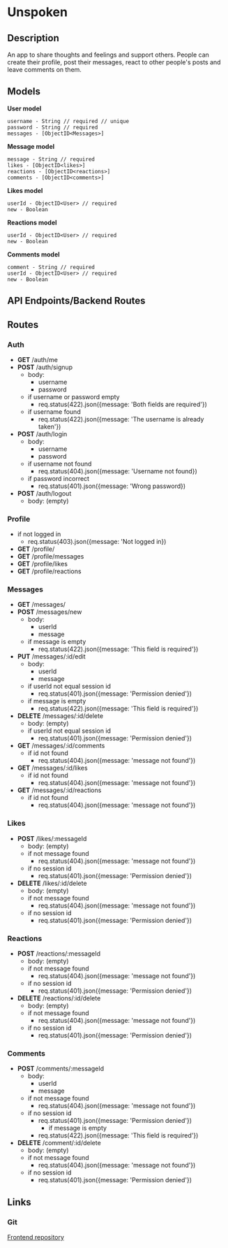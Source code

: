# Unspoken

## Description

An app to share thoughts and feelings and support others. People can create their profile, post their messages, react to other people's posts and leave comments on them.

## Models

**User model**

```
username - String // required // unique
password - String // required
messages - [ObjectID<Messages>]
```

**Message model**

```
message - String // required
likes - [ObjectID<likes>]
reactions - [ObjectID<reactions>]
comments - [ObjectID<comments>]
```

**Likes model**

```
userId - ObjectID<User> // required
new - Boolean
```

**Reactions model**

```
userId - ObjectID<User> // required
new - Boolean
```

**Comments model**

```
comment - String // required
userId - ObjectID<User> // required
new - Boolean
```

## API Endpoints/Backend Routes

## Routes

### Auth

- **GET** /auth/me
- **POST** /auth/signup
  - body:
    - username
    - password
  - if username or password empty 
    - req.status(422).json({message: 'Both fields are required'})
  - if username found 
    - req.status(422).json({message: 'The username is already taken'})
- **POST** /auth/login
  - body:
    - username
    - password
  - if username not found
    - req.status(404).json({message: 'Username not found})
  - if password incorrect
    - req.status(401).json({message: 'Wrong password})
- **POST** /auth/logout
  - body: (empty)

### Profile

- if not logged in
  - req.status(403).json({message: 'Not logged in})
- **GET** /profile/
- **GET** /profile/messages
- **GET** /profile/likes
- **GET** /profile/reactions

### Messages

- **GET** /messages/
- **POST** /messages/new
  - body:
    - userId
    - message
  - if message is empty
    - req.status(422).json({message: 'This field is required'})
- **PUT** /messages/:id/edit
  - body:
    - userId
    - message
  - if userId not equal session id
    - req.status(401).json({message: 'Permission denied'})
  - if message is empty
    - req.status(422).json({message: 'This field is required'})
- **DELETE** /messages/:id/delete
  - body: (empty)
  - if userId not equal session id
    - req.status(401).json({message: 'Permission denied'})
- **GET** /messages/:id/comments
  - if id not found 
    - req.status(404).json({message: 'message not found'})
- **GET** /messages/:id/likes
  - if id not found 
    - req.status(404).json({message: 'message not found'})
- **GET** /messages/:id/reactions
  - if id not found 
    - req.status(404).json({message: 'message not found'})

### Likes

- **POST** /likes/:messageId
  - body: (empty)
  - if not message found 
    - req.status(404).json({message: 'message not found'})
  - if no session id
    - req.status(401).json({message: 'Permission denied'})
- **DELETE** /likes/:id/delete
  - body: (empty)
  - if not message found 
    - req.status(404).json({message: 'message not found'})
  - if no session id
    - req.status(401).json({message: 'Permission denied'})

### Reactions

- **POST** /reactions/:messageId
  - body: (empty)
  - if not message found 
    - req.status(404).json({message: 'message not found'})
  - if no session id
    - req.status(401).json({message: 'Permission denied'})
- **DELETE** /reactions/:id/delete
  - body: (empty)
  - if not message found 
    - req.status(404).json({message: 'message not found'})
  - if no session id
    - req.status(401).json({message: 'Permission denied'})

### Comments

- **POST** /comments/:messageId
  - body:
    - userId
    - message
  - if not message found 
    - req.status(404).json({message: 'message not found'})
  - if no session id
    - req.status(401).json({message: 'Permission denied'})
      - if message is empty
    - req.status(422).json({message: 'This field is required'})
- **DELETE** /comment/:id/delete
  - body: (empty)
  - if not message found 
    - req.status(404).json({message: 'message not found'})
  - if no session id
    - req.status(401).json({message: 'Permission denied'})

## Links

### Git

[Frontend repository](https://github.com/Inkala/unspoken)
